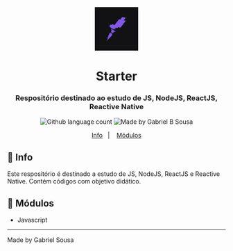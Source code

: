 <div align="center">
   <img src=".github/images/starter@logo.png" alt="Starter" width="100px">
   <h1>Starter</h1>         
</div>

<h3 align="center">
  Respositório destinado ao estudo de JS, NodeJS, ReactJS, Reactive Native
</h3>

<p align="center" >  
  <img alt="Github language count" src="https://img.shields.io/github/languages/count/gabrielbudke/starter?color=202024&style=flat-square">

  <img alt="Made by Gabriel B Sousa" src="https://img.shields.io/static/v1?label=made%20by&message=Gabriel%20Sousa&color=202024&style=flat-square">  
</p>

<p align="center">
  <a href="#pushpin-info">Info</a>&nbsp;&nbsp;&nbsp;|&nbsp;&nbsp;&nbsp;
  <a href="#open_file_folder-modulos">Módulos</a>  
</p>

## :pushpin: Info

Este respositório é destinado a estudo de JS, NodeJS, ReactJS e Reactive Native. 
Contém códigos com objetivo didático.

## :open_file_folder: Módulos

- Javascript
---
Made by Gabriel Sousa